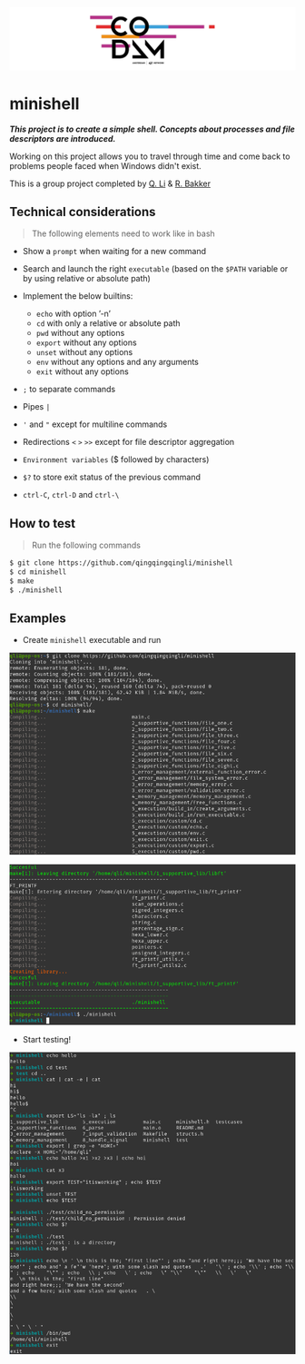 [![Logo](https://github.com/qingqingqingli/readme_images/blob/master/codam_logo_1.png)](https://github.com/qingqingqingli/minishell)

# minishell
***This project is to create a simple shell. Concepts about processes and file descriptors are introduced.***

Working on this project allows you to travel through time and come back to problems people faced when Windows didn't exist. 

This is a group project completed by [Q. Li](https://github.com/qingqingqingli) & [R. Bakker](https://github.com/rbakker96)

## Technical considerations
> The following elements need to work like in bash

- Show a ```prompt``` when waiting for a new command

- Search and launch the right ```executable``` (based on the ```$PATH``` variable or by using relative or absolute path)

- Implement the below builtins:
  - ```echo``` with option ’-n’
  - ```cd``` with only a relative or absolute path
  - ```pwd``` without any options
  - ```export``` without any options
  - ```unset``` without any options
  - ```env``` without any options and any arguments
  - ```exit``` without any options

- ```;``` to separate commands

- Pipes ```|```

- ```'``` and ```"``` except for multiline commands

- Redirections ```<``` ```>``` ```>>``` except for file descriptor aggregation

- ```Environment variables``` ($ followed by characters)

- ```$?``` to store exit status of the previous command

- ```ctrl-C```, ```ctrl-D``` and ```ctrl-\```

## How to test
> Run the following commands

```shell
$ git clone https://github.com/qingqingqingli/minishell
$ cd minishell
$ make
$ ./minishell
```

## Examples

- Create ```minishell``` executable and run

[![minishell_0](https://github.com/qingqingqingli/readme_images/blob/master/minishell_0.png)](https://github.com/qingqingqingli/minishell)

[![minishell_1](https://github.com/qingqingqingli/readme_images/blob/master/minishell_1.png)](https://github.com/qingqingqingli/minishell)

- Start testing!

[![minishell_2](https://github.com/qingqingqingli/readme_images/blob/master/minishell_2.png)](https://github.com/qingqingqingli/minishell)